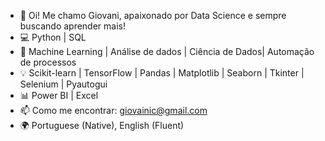- 👋 Oi! Me chamo Giovani, apaixonado por Data Science e sempre buscando aprender mais!
- 💻 Python | SQL
- 👀 Machine Learning | Análise de dados | Ciência de Dados| Automação de processos
- 💡 Scikit-learn | TensorFlow | Pandas | Matplotlib | Seaborn | Tkinter | Selenium | Pyautogui
- 📊 Power BI | Excel
- 📫 Como me encontrar: [giovainic@gmail.com](mailto:giovainic@gmail.com)
- 🌍 Portuguese (Native), English (Fluent)

<!---
Numl8ck/Numl8ck is a ✨ special ✨ repository because its `README.md` (this file) appears on your GitHub profile.
You can click the Preview link to take a look at your changes.
--->
